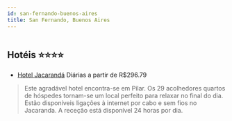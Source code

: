 ```yaml
---
id: san-fernando-buenos-aires
title: San Fernando, Buenos Aires
---
```


<center><img src="https://assets.cosmos-data.com/7/1934db42d2e4896cb9007adbe23aa8f0-ARI6EF.jpg" alt="" /></center>


## Hotéis ⭐️⭐️⭐️⭐️

-    [Hotel Jacarandá](https://www.hurb.com/aud/https://www.hurb.com/hoteis/san-fernando/hotel-jacaranda-JNP-JP236609?cmp=18055) Diárias a partir de R$296.79
   > Este agradável hotel encontra-se em Pilar. Os 29 acolhedores quartos de hóspedes tornam-se um local perfeito para relaxar no final do dia. Estão disponíveis ligações à internet por cabo e sem fios no Jacaranda. A receção está disponível 24 horas por dia. 

